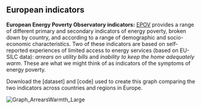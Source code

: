 ## European indicators

**European Energy Poverty Observatory indicators:** [EPOV](https://www.energypoverty.eu/indicators-data) provides a range of different primary and secondary indicators of energy poverty, broken down by country, and according to a range of demographic and socio-economic characteristics. Two of these indicators are based on self-reported experiences of limited access to energy services (based on EU-SILC data): *arrears on utility bills* and *inability to keep the home adequately warm*. These are what we might think of as indicators of the symptoms of energy poverty.

Download the [dataset] and [code] used to create this graph comparing the two indicators across countries and regions in Europe.

![Graph_ArrearsWarmth_Large](https://user-images.githubusercontent.com/57355504/92398113-dd760180-f11f-11ea-80e7-0ec00814aabe.jpg)
